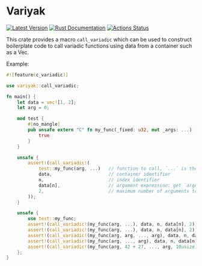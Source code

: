 # Variyak

[![Latest Version](https://img.shields.io/crates/v/variyak.svg)](https://crates.io/crates/variyak)
[![Rust Documentation](https://docs.rs/variyak/badge.svg)](https://docs.rs/variyak)
[![Actions Status](https://github.com/sharksforarms/variyak/workflows/CI/badge.svg)](https://github.com/sharksforarms/variyak/actions)

This crate provides a macro `call_variadic` which can be used to construct boilerplate code
to call variadic functions using data from a container such as a Vec.

Example:

```rust
#![feature(c_variadic)]

use variyak::call_variadic;

fn main() {
    let data = vec![1, 2];
    let arg = 0;

    mod test {
        #[no_mangle]
        pub unsafe extern "C" fn my_func(_fixed: u32, mut _args: ...) -> bool {
            true
        }
    }

    unsafe {
        assert!(call_variadic!(
            test::my_func(arg, ...)   // function to call, `...` is the variadic arguments
            data,                     // container identifier
            n,                        // index identifier
            data[n],                  // argument expression: get `argument` at index `n`
            2,                        // maximum number of arguments to expand
        ));
    }

    unsafe {
        use test::my_func;
        assert!(call_variadic!(my_func(arg, ...), data, n, data[n], 2));
        assert!(call_variadic!(my_func(arg, ...), data, n, data[n], 2));
        assert!(call_variadic!(my_func(arg, arg, ..., arg), data, n, data[n], 2));
        assert!(call_variadic!(my_func(arg, ..., arg), data, n, data[n], 2));
        assert!(call_variadic!(my_func(arg, 42 + 27, ..., arg, 10usize), data, n, data[n], 2));
    };
}
```
